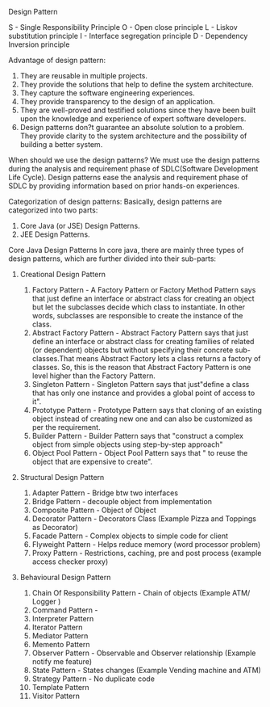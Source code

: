 Design Pattern

S - Single Responsibility Principle
O - Open close principle
L - Liskov substitution principle
I  - Interface segregation principle
D - Dependency Inversion principle



Advantage of design pattern:
1. They are reusable in multiple projects.
2. They provide the solutions that help to define the system architecture.
3. They capture the software engineering experiences.
4. They provide transparency to the design of an application.
5. They are well-proved and testified solutions since they have been built upon the knowledge and experience of expert software developers.
6. Design patterns don?t guarantee an absolute solution to a problem. They provide clarity to the system architecture and the possibility of building a better system.


When should we use the design patterns?
We must use the design patterns during the analysis and requirement phase of SDLC(Software Development Life Cycle).
Design patterns ease the analysis and requirement phase of SDLC by providing information based on prior hands-on experiences.

Categorization of design patterns:
Basically, design patterns are categorized into two parts:
1. Core Java (or JSE) Design Patterns.
2. JEE Design Patterns.


Core Java Design Patterns
In core java, there are mainly three types of design patterns, which are further divided into their sub-parts:

1. Creational Design Pattern
   1. Factory Pattern - A Factory Pattern or Factory Method Pattern says that just define an interface or abstract class for creating an object but let the subclasses decide which class to instantiate. In other words, subclasses are responsible to create the instance of the class. 
   2. Abstract Factory Pattern - Abstract Factory Pattern says that just define an interface or abstract class for creating families of related (or dependent) objects but without specifying their concrete sub-classes.That means Abstract Factory lets a class returns a factory of classes. So, this is the reason that Abstract Factory Pattern is one level higher than the Factory Pattern. 
   3. Singleton Pattern - Singleton Pattern says that just"define a class that has only one instance and provides a global point of access to it". 
   4. Prototype Pattern - Prototype Pattern says that cloning of an existing object instead of creating new one and can also be customized as per the requirement. 
   5. Builder Pattern - Builder Pattern says that "construct a complex object from simple objects using step-by-step approach" 
   6. Object Pool Pattern - Object Pool Pattern says that " to reuse the object that are expensive to create".

2. Structural Design Pattern
   1. Adapter Pattern - Bridge btw two interfaces
   2. Bridge Pattern -  decouple object from implementation
   3. Composite Pattern - Object of Object
   4. Decorator Pattern - Decorators Class (Example Pizza and Toppings as Decorator)
   5. Facade Pattern -  Complex objects to simple code for client
   6. Flyweight Pattern - Helps reduce memory (word processor problem)
   7. Proxy Pattern - Restrictions, caching, pre and post process (example access checker proxy)

3. Behavioural Design Pattern
   1. Chain Of Responsibility Pattern -  Chain of objects (Example ATM/ Logger )
   2. Command Pattern -
   3. Interpreter Pattern
   4. Iterator Pattern
   5. Mediator Pattern
   6. Memento Pattern
   7. Observer Pattern - Observable and Observer relationship (Example notify me feature)
   8. State Pattern - States changes (Example Vending machine and ATM)
   9. Strategy Pattern - No duplicate code
   10. Template Pattern
   11. Visitor Pattern

